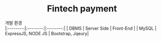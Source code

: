 <br/><h1 align="center">Fintech payment</h1>

개발 환경<br/>
|:--------:|:--------:|:--------:|
| DBMS | Server Side | Front-End |
| MySQL | ExpressJS, NODE JS | Bootstrap, Jqeury|

 

